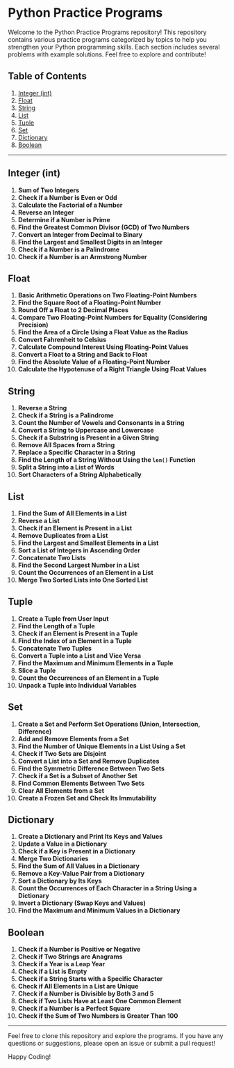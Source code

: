 # Python Practice Programs

Welcome to the Python Practice Programs repository! This repository contains various practice programs categorized by topics to help you strengthen your Python programming skills. Each section includes several problems with example solutions. Feel free to explore and contribute!

## Table of Contents

1. [Integer (int)](#integer-int)
2. [Float](#float)
3. [String](#string)
4. [List](#list)
5. [Tuple](#tuple)
6. [Set](#set)
7. [Dictionary](#dictionary)
8. [Boolean](#boolean)

---

## Integer (int)

1. **Sum of Two Integers**
2. **Check if a Number is Even or Odd**
3. **Calculate the Factorial of a Number**
4. **Reverse an Integer**
5. **Determine if a Number is Prime**
6. **Find the Greatest Common Divisor (GCD) of Two Numbers**
7. **Convert an Integer from Decimal to Binary**
8. **Find the Largest and Smallest Digits in an Integer**
9. **Check if a Number is a Palindrome**
10. **Check if a Number is an Armstrong Number**

## Float

1. **Basic Arithmetic Operations on Two Floating-Point Numbers**
2. **Find the Square Root of a Floating-Point Number**
3. **Round Off a Float to 2 Decimal Places**
4. **Compare Two Floating-Point Numbers for Equality (Considering Precision)**
5. **Find the Area of a Circle Using a Float Value as the Radius**
6. **Convert Fahrenheit to Celsius**
7. **Calculate Compound Interest Using Floating-Point Values**
8. **Convert a Float to a String and Back to Float**
9. **Find the Absolute Value of a Floating-Point Number**
10. **Calculate the Hypotenuse of a Right Triangle Using Float Values**

## String

1. **Reverse a String**
2. **Check if a String is a Palindrome**
3. **Count the Number of Vowels and Consonants in a String**
4. **Convert a String to Uppercase and Lowercase**
5. **Check if a Substring is Present in a Given String**
6. **Remove All Spaces from a String**
7. **Replace a Specific Character in a String**
8. **Find the Length of a String Without Using the `len()` Function**
9. **Split a String into a List of Words**
10. **Sort Characters of a String Alphabetically**

## List

1. **Find the Sum of All Elements in a List**
2. **Reverse a List**
3. **Check if an Element is Present in a List**
4. **Remove Duplicates from a List**
5. **Find the Largest and Smallest Elements in a List**
6. **Sort a List of Integers in Ascending Order**
7. **Concatenate Two Lists**
8. **Find the Second Largest Number in a List**
9. **Count the Occurrences of an Element in a List**
10. **Merge Two Sorted Lists into One Sorted List**

## Tuple

1. **Create a Tuple from User Input**
2. **Find the Length of a Tuple**
3. **Check if an Element is Present in a Tuple**
4. **Find the Index of an Element in a Tuple**
5. **Concatenate Two Tuples**
6. **Convert a Tuple into a List and Vice Versa**
7. **Find the Maximum and Minimum Elements in a Tuple**
8. **Slice a Tuple**
9. **Count the Occurrences of an Element in a Tuple**
10. **Unpack a Tuple into Individual Variables**

## Set

1. **Create a Set and Perform Set Operations (Union, Intersection, Difference)**
2. **Add and Remove Elements from a Set**
3. **Find the Number of Unique Elements in a List Using a Set**
4. **Check if Two Sets are Disjoint**
5. **Convert a List into a Set and Remove Duplicates**
6. **Find the Symmetric Difference Between Two Sets**
7. **Check if a Set is a Subset of Another Set**
8. **Find Common Elements Between Two Sets**
9. **Clear All Elements from a Set**
10. **Create a Frozen Set and Check Its Immutability**

## Dictionary

1. **Create a Dictionary and Print Its Keys and Values**
2. **Update a Value in a Dictionary**
3. **Check if a Key is Present in a Dictionary**
4. **Merge Two Dictionaries**
5. **Find the Sum of All Values in a Dictionary**
6. **Remove a Key-Value Pair from a Dictionary**
7. **Sort a Dictionary by Its Keys**
8. **Count the Occurrences of Each Character in a String Using a Dictionary**
9. **Invert a Dictionary (Swap Keys and Values)**
10. **Find the Maximum and Minimum Values in a Dictionary**

## Boolean

1. **Check if a Number is Positive or Negative**
2. **Check if Two Strings are Anagrams**
3. **Check if a Year is a Leap Year**
4. **Check if a List is Empty**
5. **Check if a String Starts with a Specific Character**
6. **Check if All Elements in a List are Unique**
7. **Check if a Number is Divisible by Both 3 and 5**
8. **Check if Two Lists Have at Least One Common Element**
9. **Check if a Number is a Perfect Square**
10. **Check if the Sum of Two Numbers is Greater Than 100**

---

Feel free to clone this repository and explore the programs. If you have any questions or suggestions, please open an issue or submit a pull request!

Happy Coding!
